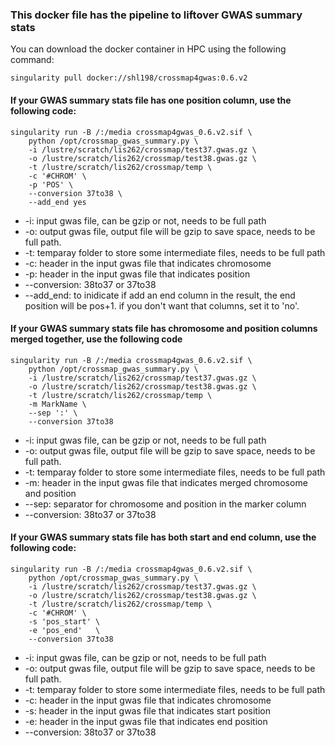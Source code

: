 ### This docker file has the pipeline to liftover GWAS summary stats
You can download the docker container in HPC using the following command:

	singularity pull docker://shl198/crossmap4gwas:0.6.v2

#### If your GWAS summary stats file has one position column, use the following code:
	
	singularity run -B /:/media crossmap4gwas_0.6.v2.sif \
		python /opt/crossmap_gwas_summary.py \
		-i /lustre/scratch/lis262/crossmap/test37.gwas.gz \
		-o /lustre/scratch/lis262/crossmap/test38.gwas.gz \
		-t /lustre/scratch/lis262/crossmap/temp \
		-c '#CHROM' \
		-p 'POS' \
		--conversion 37to38 \
		--add_end yes

* -i: input gwas file, can be gzip or not, needs to be full path
* -o: output gwas file, output file will be gzip to save space, needs to be full path.
* -t: temparay folder to store some intermediate files, needs to be full path
* -c: header in the input gwas file that indicates chromosome
* -p: header in the input gwas file that indicates position
* --conversion: 38to37 or 37to38
* --add_end: to inidicate if add an end column in the result, the end position will be pos+1. if you don't want that columns, set it to 'no'.

#### If your GWAS summary stats file has chromosome and position columns merged together, use the following code
	singularity run -B /:/media crossmap4gwas_0.6.v2.sif \
		python /opt/crossmap_gwas_summary.py \
		-i /lustre/scratch/lis262/crossmap/test37.gwas.gz \
		-o /lustre/scratch/lis262/crossmap/test38.gwas.gz \
		-t /lustre/scratch/lis262/crossmap/temp \
		-m MarkName \
		--sep ':' \
		--conversion 37to38


* -i: input gwas file, can be gzip or not, needs to be full path
* -o: output gwas file, output file will be gzip to save space, needs to be full path.
* -t: temparay folder to store some intermediate files, needs to be full path
* -m: header in the input gwas file that indicates merged chromosome and position
* --sep: separator for chromosome and position in the marker column
* --conversion: 38to37 or 37to38


#### If your GWAS summary stats file has both start and end column, use the following code:
	
	singularity run -B /:/media crossmap4gwas_0.6.v2.sif \
		python /opt/crossmap_gwas_summary.py \
		-i /lustre/scratch/lis262/crossmap/test37.gwas.gz \
		-o /lustre/scratch/lis262/crossmap/test38.gwas.gz \
		-t /lustre/scratch/lis262/crossmap/temp \
		-c '#CHROM' \
		-s 'pos_start' \
		-e 'pos_end'   \
		--conversion 37to38

* -i: input gwas file, can be gzip or not, needs to be full path
* -o: output gwas file, output file will be gzip to save space, needs to be full path.
* -t: temparay folder to store some intermediate files, needs to be full path
* -c: header in the input gwas file that indicates chromosome
* -s: header in the input gwas file that indicates start position
* -e: header in the input gwas file that indicates end position
* --conversion: 38to37 or 37to38
